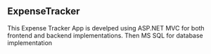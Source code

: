 ## ExpenseTracker
This Expense Tracker App is develped using ASP.NET MVC for both frontend and backend implementations. Then MS SQL for database implementation
